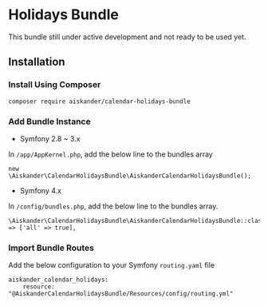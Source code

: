 # Holidays Bundle

This bundle still under active development and not ready to be used yet.

## Installation

### Install Using Composer

```
composer require aiskander/calendar-holidays-bundle
```

### Add Bundle Instance

- Symfony 2.8 ~ 3.x

In `/app/AppKernel.php`, add the below line to the bundles array
```
new \Aiskander\CalendarHolidaysBundle\AiskanderCalendarHolidaysBundle();
```

- Symfony 4.x

In `/config/bundles.php`, add the below line to the bundles array.
```
\Aiskander\CalendarHolidaysBundle\AiskanderCalendarHolidaysBundle::class => ['all' => true],
```

### Import Bundle Routes

Add the below configuration to your Symfony `routing.yaml` file

```
aiskander_calendar_holidays:
    resource: "@AiskanderCalendarHolidaysBundle/Resources/config/routing.yml"
```